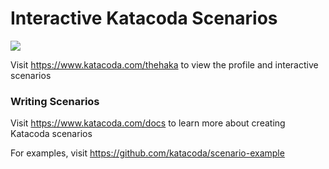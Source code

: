 # Interactive Katacoda Scenarios

[![](http://shields.katacoda.com/katacoda/thehaka/count.svg)](https://www.katacoda.com/thehaka "Get your profile on Katacoda.com")

Visit https://www.katacoda.com/thehaka to view the profile and interactive scenarios

### Writing Scenarios
Visit https://www.katacoda.com/docs to learn more about creating Katacoda scenarios

For examples, visit https://github.com/katacoda/scenario-example
